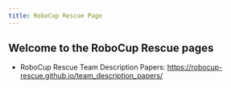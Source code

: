 ```yaml
---
title: RoboCup Rescue Page
---
```

## Welcome to the RoboCup Rescue pages


  *  RoboCup Rescue Team Description Papers: https://robocup-rescue.github.io/team_description_papers/


